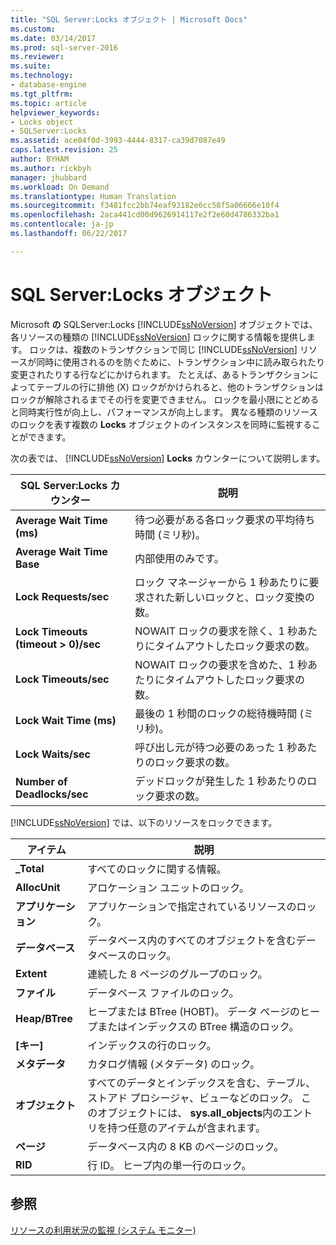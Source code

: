 ```yaml
---
title: "SQL Server:Locks オブジェクト | Microsoft Docs"
ms.custom: 
ms.date: 03/14/2017
ms.prod: sql-server-2016
ms.reviewer: 
ms.suite: 
ms.technology:
- database-engine
ms.tgt_pltfrm: 
ms.topic: article
helpviewer_keywords:
- Locks object
- SQLServer:Locks
ms.assetid: ace04f0d-3993-4444-8317-ca39d7087e49
caps.latest.revision: 25
author: BYHAM
ms.author: rickbyh
manager: jhubbard
ms.workload: On Demand
ms.translationtype: Human Translation
ms.sourcegitcommit: f3481fcc2bb74eaf93182e6cc58f5a06666e10f4
ms.openlocfilehash: 2aca441cd00d9626914117e2f2e60d4786332ba1
ms.contentlocale: ja-jp
ms.lasthandoff: 06/22/2017

---
```

# <a name="sql-server-locks-object"></a>SQL Server:Locks オブジェクト
  Microsoft **の** SQLServer:Locks [!INCLUDE[ssNoVersion](../../includes/ssnoversion-md.md)] オブジェクトでは、各リソースの種類の [!INCLUDE[ssNoVersion](../../includes/ssnoversion-md.md)] ロックに関する情報を提供します。 ロックは、複数のトランザクションで同じ [!INCLUDE[ssNoVersion](../../includes/ssnoversion-md.md)] リソースが同時に使用されるのを防ぐために、トランザクション中に読み取られたり変更されたりする行などにかけられます。 たとえば、あるトランザクションによってテーブルの行に排他 (X) ロックがかけられると、他のトランザクションはロックが解除されるまでその行を変更できません。 ロックを最小限にとどめると同時実行性が向上し、パフォーマンスが向上します。 異なる種類のリソースのロックを表す複数の **Locks** オブジェクトのインスタンスを同時に監視することができます。  
  
 次の表では、 [!INCLUDE[ssNoVersion](../../includes/ssnoversion-md.md)] **Locks** カウンターについて説明します。  
  
|SQL Server:Locks カウンター|説明|  
|-------------------------------|-----------------|  
|**Average Wait Time (ms)**|待つ必要がある各ロック要求の平均待ち時間 (ミリ秒)。|  
|**Average Wait Time Base**|内部使用のみです。|
|**Lock Requests/sec**|ロック マネージャーから 1 秒あたりに要求された新しいロックと、ロック変換の数。|  
|**Lock Timeouts (timeout &gt; 0)/sec**|NOWAIT ロックの要求を除く、1 秒あたりにタイムアウトしたロック要求の数。|  
|**Lock Timeouts/sec**|NOWAIT ロックの要求を含めた、1 秒あたりにタイムアウトしたロック要求の数。|  
|**Lock Wait Time (ms)**|最後の 1 秒間のロックの総待機時間 (ミリ秒)。|  
|**Lock Waits/sec**|呼び出し元が待つ必要のあった 1 秒あたりのロック要求の数。|  
|**Number of Deadlocks/sec**|デッドロックが発生した 1 秒あたりのロック要求の数。|  
  
 [!INCLUDE[ssNoVersion](../../includes/ssnoversion-md.md)] では、以下のリソースをロックできます。  
  
|アイテム|説明|  
|----------|-----------------|  
|**_Total**|すべてのロックに関する情報。|  
|**AllocUnit**|アロケーション ユニットのロック。|  
|**アプリケーション**|アプリケーションで指定されているリソースのロック。|  
|**データベース**|データベース内のすべてのオブジェクトを含むデータベースのロック。|  
|**Extent**|連続した 8 ページのグループのロック。|  
|**ファイル**|データベース ファイルのロック。|  
|**Heap/BTree**|ヒープまたは BTree (HOBT)。 データ ページのヒープまたはインデックスの BTree 構造のロック。|  
|**[キー]**|インデックスの行のロック。|  
|**メタデータ**|カタログ情報 (メタデータ) のロック。|  
|**オブジェクト**|すべてのデータとインデックスを含む、テーブル、ストアド プロシージャ、ビューなどのロック。 このオブジェクトには、 **sys.all_objects**内のエントリを持つ任意のアイテムが含まれます。|  
|**ページ**|データベース内の 8 KB のページのロック。|  
|**RID**|行 ID。 ヒープ内の単一行のロック。|  
  
## <a name="see-also"></a>参照  
 [リソースの利用状況の監視 &#40;システム モニター&#41;](../../relational-databases/performance-monitor/monitor-resource-usage-system-monitor.md)  
  
  

